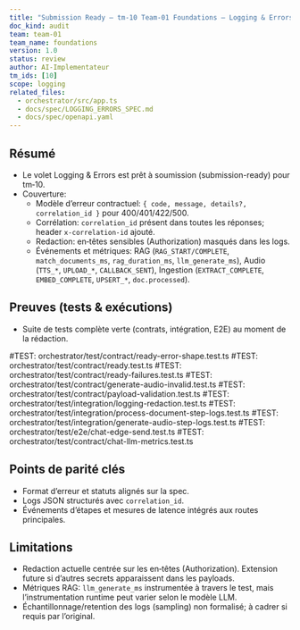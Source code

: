 ```yaml
---
title: "Submission Ready — tm-10 Team-01 Foundations — Logging & Errors"
doc_kind: audit
team: team-01
team_name: foundations
version: 1.0
status: review
author: AI-Implementateur
tm_ids: [10]
scope: logging
related_files:
  - orchestrator/src/app.ts
  - docs/spec/LOGGING_ERRORS_SPEC.md
  - docs/spec/openapi.yaml
---
```


## Résumé
- Le volet Logging & Errors est prêt à soumission (submission-ready) pour tm‑10.
- Couverture:
  - Modèle d’erreur contractuel: `{ code, message, details?, correlation_id }` pour 400/401/422/500.
  - Corrélation: `correlation_id` présent dans toutes les réponses; header `x-correlation-id` ajouté.
  - Redaction: en‑têtes sensibles (Authorization) masqués dans les logs.
  - Événements et métriques: RAG (`RAG_START/COMPLETE`, `match_documents_ms`, `rag_duration_ms`, `llm_generate_ms`), Audio (`TTS_*`, `UPLOAD_*`, `CALLBACK_SENT`), Ingestion (`EXTRACT_COMPLETE`, `EMBED_COMPLETE`, `UPSERT_*`, `doc.processed`).

## Preuves (tests & exécutions)
- Suite de tests complète verte (contrats, intégration, E2E) au moment de la rédaction.

#TEST: orchestrator/test/contract/ready-error-shape.test.ts
#TEST: orchestrator/test/contract/ready.test.ts
#TEST: orchestrator/test/contract/ready-failures.test.ts
#TEST: orchestrator/test/contract/generate-audio-invalid.test.ts
#TEST: orchestrator/test/contract/payload-validation.test.ts
#TEST: orchestrator/test/integration/logging-redaction.test.ts
#TEST: orchestrator/test/integration/process-document-step-logs.test.ts
#TEST: orchestrator/test/integration/generate-audio-step-logs.test.ts
#TEST: orchestrator/test/e2e/chat-edge-send.test.ts
#TEST: orchestrator/test/contract/chat-llm-metrics.test.ts

## Points de parité clés
- Format d’erreur et statuts alignés sur la spec.
- Logs JSON structurés avec `correlation_id`.
- Événements d’étapes et mesures de latence intégrés aux routes principales.

## Limitations
- Redaction actuelle centrée sur les en‑têtes (Authorization). Extension future si d’autres secrets apparaissent dans les payloads.
- Métriques RAG: `llm_generate_ms` instrumentée à travers le test, mais l’instrumentation runtime peut varier selon le modèle LLM.
- Échantillonnage/retention des logs (sampling) non formalisé; à cadrer si requis par l’original.

